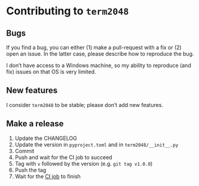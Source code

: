 # Contributing to `term2048`

## Bugs
If you find a bug, you can either (1) make a pull-request with a fix or (2)
open an issue. In the latter case, please describe how to reproduce the bug.

I don’t have access to a Windows machine, so my ability to reproduce (and fix)
issues on that OS is very limited.

## New features
I consider `term2048` to be stable; please don’t add new features.

## Make a release

1. Update the CHANGELOG
2. Update the version in `pyproject.toml` and in `term2048/__init__.py`
3. Commit
4. Push and wait for the CI job to succeed
5. Tag with `v` followed by the version (e.g. `git tag v1.0.0`)
6. Push the tag
7. Wait for the [CI job][ci] to finish

[ci]: https://github.com/bfontaine/term2048/actions/workflows/publish.yml
